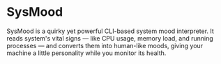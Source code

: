 # SysMood
SysMood is a quirky yet powerful CLI-based system mood interpreter. It reads system's vital signs — like CPU usage, memory load, and running processes — and converts them into human-like moods, giving your machine a little personality while you monitor its health.
